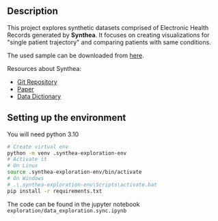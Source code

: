 ## Description

This project explores synthetic datasets comprised of Electronic Health Records generated by **Synthea**. It focuses on creating visualizations for "single patient trajectory" and comparing patients with same conditions.

The used sample can be downloaded from [here](https://synthetichealth.github.io/synthea-sample-data/downloads/synthea_sample_data_csv_apr2020.zip).

Resources about Synthea:

- [Git Repository](https://github.com/synthetichealth/synthea)
- [Paper](https://academic.oup.com/jamia/article/25/3/230/4098271)
- [Data Dictionary](https://github.com/synthetichealth/synthea)

## Setting up the environment
You will need python 3.10

```bash
# Create virtual env
python -m venv .synthea-exploration-env
# Activate it
# On Linux
source .synthea-exploration-env/bin/activate
# On Windows
# .\.synthea-exploration-env\Scripts\activate.bat
pip install -r requirements.txt
 ```

The code can be found in the jupyter notebook `exploration/data_exploration.sync.ipynb`
